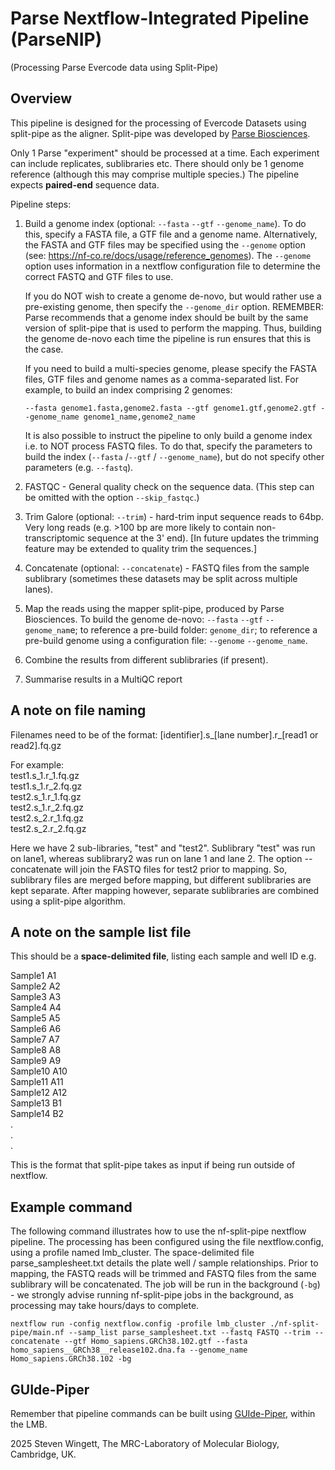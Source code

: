 # Parse Nextflow-Integrated Pipeline (ParseNIP)
(Processing Parse Evercode data using Split-Pipe)

## Overview
This pipeline is designed for the processing of Evercode Datasets using split-pipe as the aligner.  Split-pipe was developed by [Parse Biosciences](https://www.parsebiosciences.com).

Only 1 Parse "experiment" should be processed at a time.  Each experiment can include replicates, sublibraries etc.  There should only be 1 genome reference (although this may comprise multiple species.)  The pipeline expects **paired-end** sequence data.

Pipeline steps:

1. Build a genome index (optional: `--fasta` `--gtf` `--genome_name`).  To do this, specify a FASTA file, a GTF file and a genome name.  Alternatively, the FASTA and GTF files may be specified using the `--genome` option (see: https://nf-co.re/docs/usage/reference_genomes).  The `--genome` option uses information in a nextflow configuration file to determine the correct FASTQ and GTF files to use.

    If you do NOT wish to create a genome de-novo, but would rather use a pre-existing genome, then specify the `--genome_dir` option.  REMEMBER: Parse recommends that a genome index should be built by the same version of split-pipe that is used to perform the mapping.  Thus, building the genome de-novo each time the pipeline is run ensures that this is the case.

    If you need to build a multi-species genome, please specify the FASTA files, GTF files and genome names as a comma-separated list.  For example, to build an index comprising 2 genomes:

    `--fasta genome1.fasta,genome2.fasta --gtf genome1.gtf,genome2.gtf --genome_name genome1_name,genome2_name`

    It is also possible to instruct the pipeline to only build a genome index i.e. to NOT process FASTQ files.  To do that, specify the parameters to build the index (`--fasta` /`--gtf` / `--genome_name`), but do not specify other parameters (e.g. `--fastq`). 

2.  FASTQC - General quality check on the sequence data.  (This step can be omitted with the option `--skip_fastqc`.)

3.  Trim Galore (optional: `--trim`) - hard-trim input sequence reads to 64bp.  Very long reads (e.g. >100 bp are more likely to contain non-transcriptomic sequence at the 3' end).  [In future updates the trimming feature may be extended to quality trim the sequences.]

4.  Concatenate (optional: `--concatenate`) - FASTQ files from the sample sublibrary (sometimes these datasets may be split across multiple lanes).

5.  Map the reads using the mapper split-pipe, produced by Parse Biosciences.  To build the genome de-novo: `--fasta` `--gtf` `--genome_nam`e; to reference a pre-build folder: `genome_dir`; to reference a pre-build genome using a configuration file: `--genome` `--genome_name`. 

6.  Combine the results from different sublibraries (if present).

7.  Summarise results in a MultiQC report

## A note on file naming

Filenames need to be of the format:
[identifier].s_[lane number].r_[read1 or read2].fq.gz

For example: \
test1.s_1.r_1.fq.gz \
test1.s_1.r_2.fq.gz \
test2.s_1.r_1.fq.gz \
test2.s_1.r_2.fq.gz \
test2.s_2.r_1.fq.gz \
test2.s_2.r_2.fq.gz 

Here we have 2 sub-libraries, "test" and "test2".  Sublibrary "test" was run on lane1, whereas sublibrary2 was run on lane 1 and lane 2.  The option --concatenate will join the FASTQ files for test2 prior to mapping.  So, sublibrary files are merged before mapping, but different sublibraries are kept separate.  After mapping however, separate sublibraries are combined using a split-pipe algorithm.

## A note on the sample list file
This should be a **space-delimited file**, listing each sample and well ID e.g.

Sample1 A1 \
Sample2 A2 \
Sample3 A3 \
Sample4 A4 \
Sample5 A5 \
Sample6 A6 \
Sample7 A7 \
Sample8 A8 \
Sample9 A9 \
Sample10 A10 \
Sample11 A11 \
Sample12 A12 \
Sample13 B1 \
Sample14 B2 \
. \
. \
. 

This is the format that split-pipe takes as input if being run outside of nextflow.

## Example command
The following command illustrates how to use the nf-split-pipe nextflow pipeline.  The processing has been configured using the file nextflow.config, using a profile named lmb_cluster.  The space-delimited file parse_samplesheet.txt details the plate well / sample relationships.  Prior to mapping, the FASTQ reads will be trimmed and FASTQ files from the same sublibrary will be concatenated.  The job will be run in the background (`-bg`) - we strongly advise running nf-split-pipe jobs in the background, as processing may take hours/days to complete.  

`nextflow run -config nextflow.config -profile lmb_cluster ./nf-split-pipe/main.nf --samp_list parse_samplesheet.txt --fastq FASTQ --trim --concatenate --gtf Homo_sapiens.GRCh38.102.gtf --fasta homo_sapiens__GRCh38__release102.dna.fa --genome_name Homo_sapiens.GRCh38.102 -bg`

## GUIde-Piper
Remember that pipeline commands can be built using [GUIde-Piper](http://guidepiper/parse), within the LMB.

2025 Steven Wingett, The MRC-Laboratory of Molecular Biology, Cambridge, UK.
